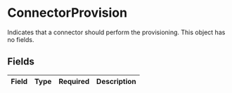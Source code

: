 # ConnectorProvision

Indicates that a connector should perform the provisioning. This object has no fields.


## Fields

| Field       | Type        | Required    | Description |
| ----------- | ----------- | ----------- | ----------- |